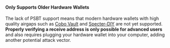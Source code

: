 #### Only Supports Older Hardware Wallets
The lack of PSBT support means that modern hardware wallets with high quality airgaps such as [Cobo Vault](/known-issues/hardware/cobo) and [Specter-DIY](/known-issues/hardware/specter-diy) are not yet supported.
**Properly verifying a receive address is only possible for advanced users** and also requires plugging your hardware wallet into your computer, adding another potential attack vector.
